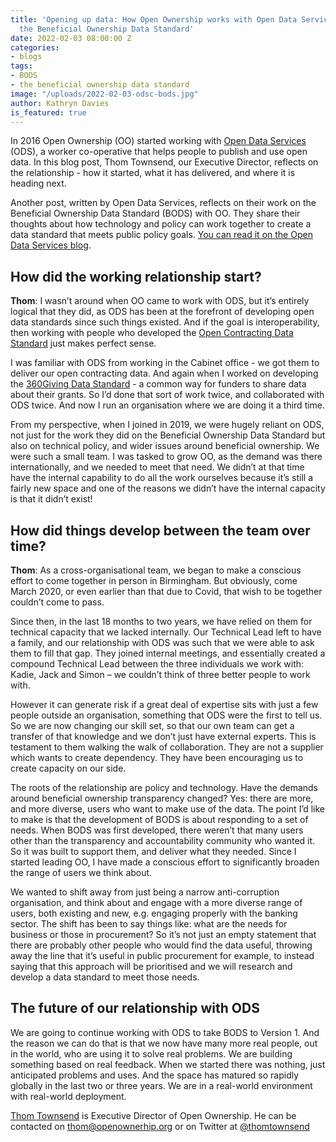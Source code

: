 ```yaml
---
title: 'Opening up data: How Open Ownership works with Open Data Services to build
  the Beneficial Ownership Data Standard'
date: 2022-02-03 08:00:00 Z
categories:
- blogs
tags:
- BODS
- the beneficial ownership data standard
image: "/uploads/2022-02-03-odsc-bods.jpg"
author: Kathryn Davies
is_featured: true
---
```


In 2016 Open Ownership (OO) started working with [Open Data Services](https://opendataservices.coop/) (ODS), a worker co-operative that helps people to publish and use open data. In this blog post, Thom Townsend, our Executive Director, reflects on the relationship - how it started, what it has delivered, and where it is heading next.

Another post, written by Open Data Services, reflects on their work on the Beneficial Ownership Data Standard (BODS) with OO. They share their thoughts about how technology and policy can work together to create a data standard that meets public policy goals. [You can read it on the Open Data Services blog](https://medium.com/opendatacoop/how-policy-informs-technology-and-technology-informs-policy-d53669922545).

## How did the working relationship start?

**Thom**: I wasn’t around when OO came to work with ODS, but it’s entirely logical that they did, as ODS has been at the forefront of developing open data standards since such things existed. And if the goal is interoperability, then working with people who developed the [Open Contracting Data Standard](https://standard.open-contracting.org/latest/en/) just makes perfect sense.

I was familiar with ODS from working in the Cabinet office - we got them to deliver our open contracting data. And again when I worked on developing the [360Giving Data Standard](https://standard.threesixtygiving.org/en/latest/) - a common way for funders to share data about their grants. So I’d done that sort of work twice, and collaborated with ODS twice. And now I run an organisation where we are doing it a third time.

From my perspective, when I joined in 2019, we were hugely reliant on ODS, not just for the work they did on the Beneficial Ownership Data Standard but also on technical policy, and wider issues around beneficial ownership. We were such a small team. I was tasked to grow OO, as the demand was there internationally, and we needed to meet that need. We didn’t at that time have the internal capability to do all the work ourselves because it’s still a fairly new space and one of the reasons we didn’t have the internal capacity is that it didn’t exist!

## How did things develop between the team over time?

**Thom**: As a cross-organisational team, we began to make a conscious effort to come together in person in Birmingham. But obviously, come March 2020, or even earlier than that due to Covid, that wish to be together couldn’t come to pass.

Since then, in the last 18 months to two years, we have relied on them for technical capacity that we lacked internally. Our Technical Lead left to have a family, and our relationship with ODS was such that we were able to ask them to fill that gap. They joined internal meetings, and essentially created a compound Technical Lead between the three individuals we work with: Kadie, Jack and Simon – we couldn’t think of three better people to work with.

However it can generate risk if a great deal of expertise sits with just a few people outside an organisation, something that ODS were the first to tell us. So we are now changing our skill set, so that our own team can get a transfer of that knowledge and we don’t just have external experts. This is testament to them walking the walk of collaboration. They are not a supplier which wants to create dependency. They have been encouraging us to create capacity on our side.

The roots of the relationship are policy and technology. Have the demands around beneficial ownership transparency changed? Yes: there are more, and more diverse, users who want to make use of the data. The point I’d like to make is that the development of BODS is about responding to a set of needs. When BODS was first developed, there weren’t that many users other than the transparency and accountability community who wanted it. So it was built to support them, and deliver what they needed. Since I started leading OO, I have made a conscious effort to significantly broaden the range of users we think about.

We wanted to shift away from just being a narrow anti-corruption organisation, and think about and engage with a more diverse range of users, both existing and new, e.g. engaging properly with the banking sector. The shift has been to say things like: what are the needs for business or those in procurement? So it’s not just an empty statement that there are probably other people who would find the data useful, throwing away the line that it’s useful in public procurement for example, to instead saying that this approach will be prioritised and we will research and develop a data standard to meet those needs.

## The future of our relationship with ODS

We are going to continue working with ODS to take BODS to Version 1. And the reason we can do that is that we now have many more real people, out in the world, who are using it to solve real problems. We are building something based on real feedback. When we started there was nothing, just anticipated problems and uses. And the space has matured so rapidly globally in the last two or three years. We are in a real-world environment with real-world deployment.

[Thom Townsend](mailto:thom@openownership.org) is Executive Director of Open Ownership. He can be contacted on <thom@openownerhip.org> or on Twitter at [@thomtownsend](https://twitter.com/thomtownsend)